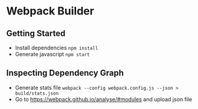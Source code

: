 # Webpack Builder

## Getting Started
- Install dependencies `npm install`
- Generate javascript `npm start`

## Inspecting Dependency Graph
- Generate stats file `webpack --config webpack.config.js --json > build/stats.json`
- Go to https://webpack.github.io/analyse/#modules and upload json file
